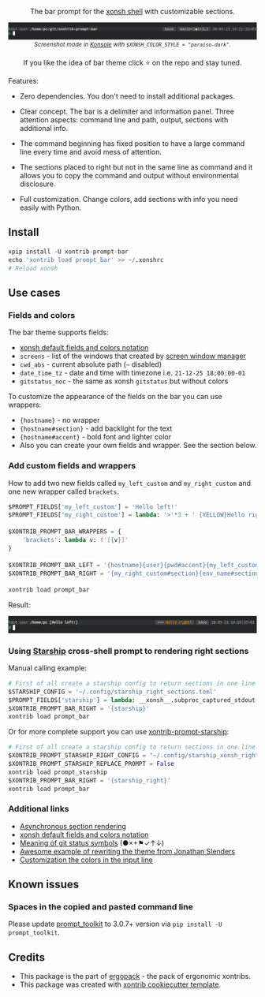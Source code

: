 <p align="center">  
    The bar prompt for the <a href="https://xon.sh">xonsh shell</a> with customizable sections.
</p>

<p align="center">  
<img src='https://raw.githubusercontent.com/anki-code/xontrib-prompt-bar/master/static/Demo.png' alt='[Demo]'>
<sup><i>Screenshot made in <a href="https://konsole.kde.org/">Konsole</a> with <code>$XONSH_COLOR_STYLE = "paraiso-dark"</code>.</i></sup>
</p>

<p align="center">  
If you like the idea of bar theme click ⭐ on the repo and stay tuned.
</p>

Features:

* Zero dependencies. You don't need to install additional packages.

* Clear concept. The bar is a delimiter and information panel. Three attention aspects: command line and path, output, sections with additional info.

* The command beginning has fixed position to have a large command line every time and avoid mess of attention.

* The sections placed to right but not in the same line as command and it allows you to copy the command and output without environmental disclosure.

* Full customization. Change colors, add sections with info you need easily with Python.


## Install
```python
xpip install -U xontrib-prompt-bar
echo 'xontrib load prompt_bar' >> ~/.xonshrc
# Reload xonsh
```

## Use cases

### Fields and colors

The bar theme supports fields:
* [xonsh default fields and colors notation](https://xon.sh/tutorial.html#customizing-the-prompt)
* `screens` - list of the windows that created by [screen window manager](https://www.gnu.org/software/screen/manual/screen.html#Overview)
* `cwd_abs` - current absolute path (`~` disabled)
* `date_time_tz` - date and time with timezone i.e. `21-12-25 18:00:00-01`
* `gitstatus_noc` - the same as xonsh `gitstatus` but without colors

To customize the appearance of the fields on the bar you can use wrappers:
* `{hostname}` - no wrapper
* `{hostname#section}` - add backlight for the text
* `{hostname#accent}` - bold font and lighter color
* Also you can create your own fields and wrapper. See the section below.

### Add custom fields and wrappers
How to add two new fields called `my_left_custom` and `my_right_custom` and one new wrapper called `brackets`.
```python
$PROMPT_FIELDS['my_left_custom'] = 'Hello left!'
$PROMPT_FIELDS['my_right_custom'] = lambda: '>'*3 + ' {YELLOW}Hello right!'

$XONTRIB_PROMPT_BAR_WRAPPERS = {
    'brackets': lambda v: f'[{v}]'
}

$XONTRIB_PROMPT_BAR_LEFT = '{hostname}{user}{pwd#accent}{my_left_custom#brackets}'
$XONTRIB_PROMPT_BAR_RIGHT = '{my_right_custom#section}{env_name#section}{gitstatus_noc#section}{date_time_tz}'

xontrib load prompt_bar
```
Result:

<img src='https://raw.githubusercontent.com/anki-code/xontrib-prompt-bar/master/static/Demo-custom.png' alt='[Demo custom fields]'>

### Using [Starship](https://github.com/starship/starship) cross-shell prompt to rendering right sections

Manual calling example:
```python
# First of all create a starship config to return sections in one line
$STARSHIP_CONFIG = '~/.config/starship_right_sections.toml' 
$PROMPT_FIELDS['starship'] = lambda: __xonsh__.subproc_captured_stdout(['starship', 'prompt']).replace('\n', ' ').strip()
$XONTRIB_PROMPT_BAR_RIGHT = '{starship}'
xontrib load prompt_bar
```
Or for more complete support you can use [xontrib-prompt-starship](https://github.com/anki-code/xontrib-prompt-starship):
```python
# First of all create a starship config to return sections in one line
$XONTRIB_PROMPT_STARSHIP_RIGHT_CONFIG = "~/.config/starship_xonsh_right.toml"
$XONTRIB_PROMPT_STARSHIP_REPLACE_PROMPT = False
xontrib load prompt_starship
$XONTRIB_PROMPT_BAR_RIGHT = '{starship_right}'
xontrib load prompt_bar
```


### Additional links
* [Asynchronous section rendering](https://xon.sh/envvars.html#enable-async-prompt)
* [xonsh default fields and colors notation](https://xon.sh/tutorial.html#customizing-the-prompt)
* [Meaning of git status symbols](https://xon.sh/envvars.html#xonsh-gitstatus) (●×+⚑✓↑↓)
* [Awesome example of rewriting the theme from Jonathan Slenders](https://github.com/prompt-toolkit/python-prompt-toolkit/blob/master/examples/prompts/fancy-zsh-prompt.py)
* [Customization the colors in the input line](https://github.com/xonsh/xonsh/pull/3878#issuecomment-707982828)

## Known issues
### Spaces in the copied and pasted command line
Please update [prompt_toolkit](https://github.com/prompt-toolkit/python-prompt-toolkit) 
to 3.0.7+ version via `pip install -U prompt_toolkit`.

## Credits 
* This package is the part of [ergopack](https://github.com/anki-code/xontrib-ergopack) - the pack of ergonomic xontribs.
* This package was created with [xontrib cookiecutter template](https://github.com/xonsh/xontrib-cookiecutter).
